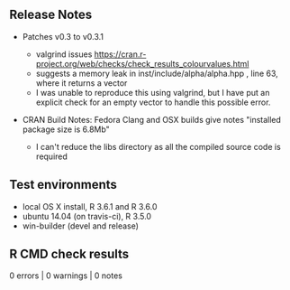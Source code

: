 

## Release Notes

* Patches v0.3 to v0.3.1
  - valgrind issues https://cran.r-project.org/web/checks/check_results_colourvalues.html
  - suggests a memory leak in inst/include/alpha/alpha.hpp , line 63, where it returns a vector
  - I was unable to reproduce this using valgrind, but I have put an explicit check for an empty vector to handle this possible error.
  
  
* CRAN Build Notes: Fedora Clang and OSX builds give notes
"installed package size is 6.8Mb"
  - I can't reduce the libs directory as all the compiled source code is required


## Test environments

* local OS X install, R 3.6.1 and R 3.6.0
* ubuntu 14.04 (on travis-ci), R 3.5.0
* win-builder (devel and release)

## R CMD check results

0 errors | 0 warnings | 0 notes

